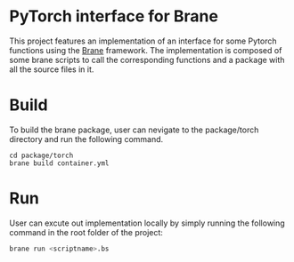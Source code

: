 # PyTorch interface for Brane
This project features an implementation of an interface for some Pytorch functions using the [Brane](https://github.com/epi-project/brane) framework. The implementation is composed of some brane scripts to call the corresponding functions and a package with all the source files in it.

# Build 
To build the brane package, user can nevigate to the package/torch directory and run the following command.
```
cd package/torch
brane build container.yml
```

# Run
User can excute out implementation locally by simply running the following command in the root folder of the project:

```bash
brane run <scriptname>.bs
```

